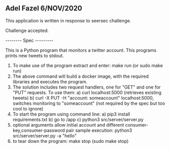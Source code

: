 Adel Fazel
6/NOV/2020
--------
This application is written in response to seersec challenge. 

Challenge accepted. 

-------- Spec ---------

This is a Python program that monitors a twitter account.
This programs prints new tweets to stdout.

1) To make use of the program extract and enter:
    make run (or sudo make run)
2) The above command will build a docker image, with the required libraries and executes the program.
3) The solution includes two request handlers, one for "GET" and one for "PUT" requests. To use them: 
    a) curl localhost:5000 (retrieves existing tweets)
    b) curl -X PUT -H "account: someaccount" localhost:5000, switches monitoring to "someaccount" (not required by the spec 
but too cool to ignore)
4) To start the program using command line:
    a) pip3 install requirements.txt
    b) go to /app
    c) python3 src/server/server.py 
5) optional arguments allow initial account and different consumer-key,consumer-password pair
sample execution: python3 src/server/server.py -a "hello"
6) to tear down the program:
make stop (sudo make stop)
 